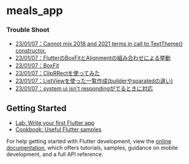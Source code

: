 # meals_app

### Trouble Shoot
- [23/01/07：Cannot mix 2018 and 2021 terms in call to TextTheme() constructor.](https://stackoverflow.com/questions/72271461/cannot-mix-2018-and-2021-terms-in-call-to-texttheme-constructor)
- [23/01/07：FlutterのBoxFitとAlignmentの組み合わせによる挙動](https://zenn.dev/samekard_dev/articles/67fa700962744d)
- [23/01/07：BoxFit](https://zenn.dev/faucon/articles/e4364aa0d33aad)
- [23/01/07：ClipRRectを使ってみた](https://zenn.dev/faucon/articles/a2b7fd7b58606e)
- [23/01/07：ListViewを使った一覧作成(builderやsparatedの違い)](https://flutter.ctrnost.com/basic/layout/listview/)
- [23/01/07：system ui isn't respondingがでるときに対応](https://qiita.com/tru-ymgc/items/c4ce737d41b06ce55dce)


## Getting Started
- [Lab: Write your first Flutter app](https://docs.flutter.dev/get-started/codelab)
- [Cookbook: Useful Flutter samples](https://docs.flutter.dev/cookbook)

For help getting started with Flutter development, view the
[online documentation](https://docs.flutter.dev/), which offers tutorials,
samples, guidance on mobile development, and a full API reference.
